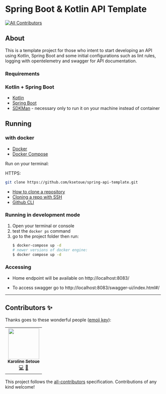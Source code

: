# Spring Boot & Kotlin API Template

<!-- ALL-CONTRIBUTORS-BADGE:START - Do not remove or modify this section -->

[![All Contributors](https://img.shields.io/badge/all_contributors-1-orange.svg?style=flat-square)](#contributors-)
<!-- ALL-CONTRIBUTORS-BADGE:END -->


## About
This is a template project for those who intent to start developing an API using Kotlin, Spring Boot and some initial configurations such as lint rules, logging with opentelemetry and swagger for API documentation.

### Requirements

### Kotlin + Spring Boot
- [Kotlin](https://kotlinlang.org/)
- [Spring Boot](https://spring.io/quickstart)
- [SDKMan](https://sdkman.io/usage) - necessary only to run it on your machine instead of container

## Running

### with docker

- [Docker](https://docs.docker.com/get-docker/)
- [Docker Compose](https://docs.docker.com/compose/install/)

Run on your terminal:

HTTPS:

```sh
git clone https://github.com/ksetoue/spring-api-template.git
````

- [How to clone a repository](https://docs.github.com/en/repositories/creating-and-managing-repositories/cloning-a-repository)
- [Cloning a repo with SSH](https://docs.github.com/en/authentication/connecting-to-github-with-ssh/generating-a-new-ssh-key-and-adding-it-to-the-ssh-agent)
- [Github CLI](https://cli.github.com/manual/)

### Running in development mode
1. Open your terminal or console
2. test the `docker ps` command
3. go to the project folder then run:
   ```sh
   $ docker-compose up -d
   # newer versions of docker engine:
   $ docker compose up -d
    `````

### 

### Accessing
- Home endpoint will be available on http://localhost:8083/

- To access swagger go to http://localhost:8083/swagger-ui/index.html#/

--------------------
## Contributors ✨

Thanks goes to these wonderful people ([emoji key](https://allcontributors.org/docs/en/emoji-key)):

<!-- ALL-CONTRIBUTORS-LIST:START - Do not remove or modify this section -->
<!-- prettier-ignore-start -->
<!-- markdownlint-disable -->
<table>
  <tr>
    <td align="center"><a href="https://ksetoue.github.io/"><img src="https://avatars.githubusercontent.com/u/13456109?v=4?s=100" width="100px;" alt=""/><br /><sub><b>Karoline Setoue</b></sub></a><br /><a href="https://github.com/ksetoue/spring-api-template/commits?author=ksetoue" title="Code">💻</a> <a href="https://github.com/ksetoue/spring-api-template/commits?author=ksetoue" title="Documentation">📖</a></td>
</tr>
</table>

<!-- markdownlint-restore -->
<!-- prettier-ignore-end -->

<!-- ALL-CONTRIBUTORS-LIST:END -->

This project follows the [all-contributors](https://github.com/all-contributors/all-contributors) specification. Contributions of any kind welcome!
